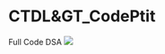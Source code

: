 # CTDL&GT_CodePtit
Full Code DSA 
<img src="https://i.pinimg.com/564x/f8/54/11/f854113cdb2003d13057edabdd68d267.jpg">
